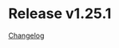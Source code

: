 # Release v1.25.1
[Changelog](https://docs.otc-service.com/releasenotes/terraform-provider-opentelekomcloud/current.html#v1-25-1)